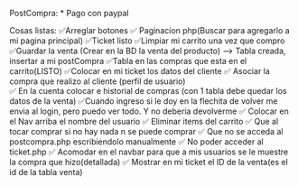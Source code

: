 
PostCompra:
    * Pago con paypal


Cosas listas:
✅Arreglar botones
✅ Paginacion php(Buscar para agregarlo a mi pagina principal)
✅Ticket listo
✅Limpiar mi carrito una vez que compro
✅Guardar la venta (Crear en la BD la venta del producto) --> Tabla creada, insertar a mi postCompra
✅Tabla en las compras que esta en el carrito(LISTO)
✅Colocar en mi ticket los datos del cliente
✅ Asociar la compra que realizo al cliente  (perfil de usuario)  
✅ En la cuenta colocar e historial de compras (con 1 tabla debe quedar los datos de la venta)
✅Cuando ingreso si le doy en la flechita de volver me envia al login, pero puedo  ver todo. Y no deberia devolverme
✅ Colocar en el Nav arriba el nombre del usuario
✅ Eliminar items del carrito
✅ Que al tocar comprar si no hay nada n se puede comprar
✅ Que no se acceda al postcompra.php escribiendolo manualmente
✅ No poder acceder al ticket.php
✅ Acomodar en el navbar para que a mis usuarios se le muestre la compra que hizo(detallada)
✅ Mostrar en mi ticket el ID de la venta(es el id de la tabla venta)

